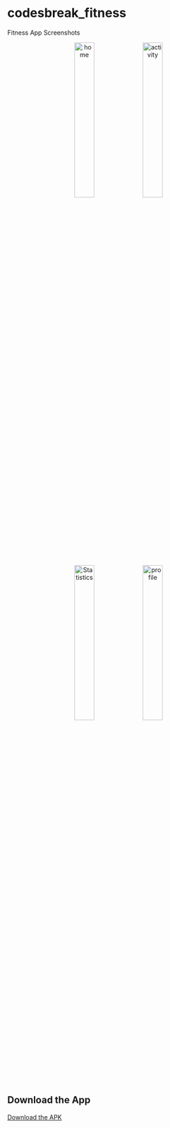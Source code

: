 # codesbreak_fitness

Fitness App Screenshots

<p align="center">
  <img src="https://github.com/user-attachments/assets/8919a049-5376-4203-91df-69ffe814f34e" alt="home" width="30%" />
  <img src="https://github.com/user-attachments/assets/19dba818-0917-47a3-a76d-5c5b1f57fe52" alt="activity" width="30%" />
</p>

<p align="center">
  <img src="https://github.com/user-attachments/assets/aa8582e6-46f7-4d8e-86f6-9de4e20cfd86" alt="Statistics" width="30%" />
  <img src="https://github.com/user-attachments/assets/b27076fc-2e38-407f-954a-ad40c5e90f12" alt="profile" width="30%" />
</p>

## Download the App

[Download the APK](./releases/your-app.apk)
